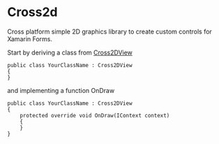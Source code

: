 # Cross2d

Cross platform simple 2D graphics library to create custom controls for Xamarin Forms.

Start by deriving a class from [Cross2DView](https://github.com/kpalosaa/cross2d/wiki/Documentation#cross2dview) 

```
public class YourClassName : Cross2DView
{
}
```

and implementing a function OnDraw

```
public class YourClassName : Cross2DView
{
    protected override void OnDraw(IContext context)
    {
    }
}
```
